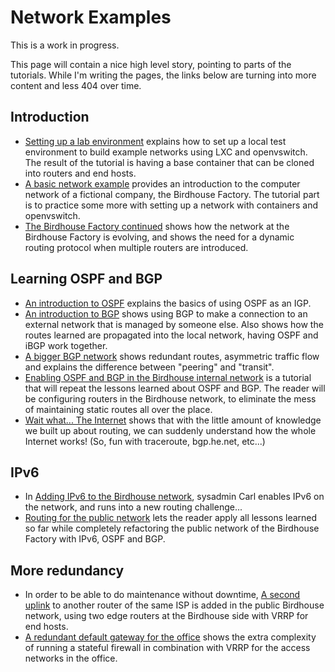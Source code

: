 Network Examples
================

This is a work in progress.

This page will contain a nice high level story, pointing to parts of the tutorials. While I'm writing the pages, the links below are turning into more content and less 404 over time.

## Introduction

 * [Setting up a lab environment](/lxcbird/README.md) explains how to set up a local test environment to build example networks using LXC and openvswitch. The result of the tutorial is having a base container that can be cloned into routers and end hosts.
 * [A basic network example](/birdhouse-intro/README.md) provides an introduction to the computer network of a fictional company, the Birdhouse Factory. The tutorial part is to practice some more with setting up a network with containers and openvswitch.
 * [The Birdhouse Factory continued](/birdhouse-vlans-vpn/README.md) shows how the network at the Birdhouse Factory is evolving, and shows the need for a dynamic routing protocol when multiple routers are introduced.

## Learning OSPF and BGP

 * [An introduction to OSPF](/ospf-intro/README.md) explains the basics of using OSPF as an IGP.
 * [An introduction to BGP](/bgp-intro/README.md) shows using BGP to make a connection to an external network that is managed by someone else. Also shows how the routes learned are propagated into the local network, having OSPF and iBGP work together.
 * [A bigger BGP network](/bgp-contd/README.md) shows redundant routes, asymmetric traffic flow and explains the difference between "peering" and "transit".
 * [Enabling OSPF and BGP in the Birdhouse internal network](/birdhouse-internal-routing/README.md) is a tutorial that will repeat the lessons learned about OSPF and BGP. The reader will be configuring routers in the Birdhouse network, to eliminate the mess of maintaining static routes all over the place.
 * [Wait what... The Internet](/routing-on-the-internet/README.md) shows that with the little amount of knowledge we built up about routing, we can suddenly understand how the whole Internet works! (So, fun with traceroute, bgp.he.net, etc...)

## IPv6

 * In [Adding IPv6 to the Birdhouse network](/birdhouse-ipv6/README.md), sysadmin Carl enables IPv6 on the network, and runs into a new routing challenge...
 * [Routing for the public network](/birdhouse-public-routing-vlan) lets the reader apply all lessons learned so far while completely refactoring the public network of the Birdhouse Factory with IPv6, OSPF and BGP.

## More redundancy

 * In order to be able to do maintenance without downtime, [A second uplink](/birdhouse-second-uplink/README.md) to another router of the same ISP is added in the public Birdhouse network, using two edge routers at the Birdhouse side with VRRP for end hosts.
 * [A redundant default gateway for the office](/birdhouse-vrrp-nat/README.md) shows the extra complexity of running a stateful firewall in combination with VRRP for the access networks in the office.

